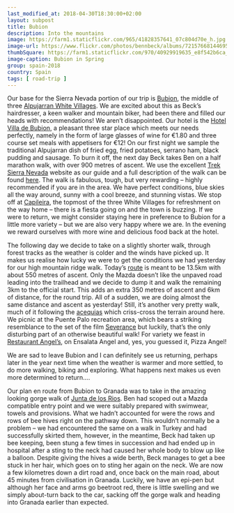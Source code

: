 ```yaml
---
last_modified_at: 2018-04-30T18:30:00+02:00
layout: subpost
title: Bubion
description: Into the mountains
image: https://farm1.staticflickr.com/965/41828357641_07c804d70e_h.jpg
image-url: https://www.flickr.com/photos/bennbeck/albums/72157668144695108
thumbSquare: https://farm1.staticflickr.com/970/40929919635_e8f542b6ca_q.jpg
image-caption: Bubion in Spring
group: spain-2018
country: Spain
tags: [ road-trip ]
---
```


Our base for the Sierra Nevada portion of our trip is [Bubion](https://en.wikipedia.org/wiki/Bubi%C3%B3n), 
the middle of three [Alpujarran White Villages](http://www.andalucia.com/villages/alpujarras.htm). We are excited about this as Beck’s hairdresser,
a keen walker and mountain biker, had been there and filled our heads with recommendations! We aren’t disappointed. Our hotel is the [Hotel Villa de Bubion](http://www.hotelvilladebubion.com/), 
a pleasant three star place which meets our needs perfectly, namely in the form of large glasses of wine for €1.80 and three course set meals with appetisers for €12! 
On our first night we sample the traditional Alpujarran dish of fried egg, fried potatoes, serrano ham, black pudding and sausage. To burn it off, the next day Beck takes Ben on 
a half marathon walk, with over 900 metres of ascent. We use the excellent [Trek Sierra Nevada](https://treksierranevada.com/) website as our guide and a full description of the 
walk can be found [here](https://treksierranevada.com/acequias-del-poqueira.html). The walk is fabulous, tough, but very rewarding – highly recommended if you are in the area. 
We have perfect conditions, blue skies all the way around, sunny with a cool breeze, and stunning vistas. We stop off at [Capileira](https://en.wikipedia.org/wiki/Capileira), the
topmost of the three White Villages for refreshment on the way home – there is a fiesta going on and the town is buzzing. If we were to return, we might consider staying here in 
preference to Bubion for a little more variety – but we are also very happy where we are. In the evening we reward ourselves with more wine and delicious food back at the hotel.

The following day we decide to take on a slightly shorter walk, through forest tracks as the weather is colder and the winds have picked up. It makes us realise how lucky we were to get
the conditions we had yesterday for our high mountain ridge walk. Today’s [route](https://treksierranevada.com/puente-palo-loop.html) is meant to be 13.5km with about 550 metres of ascent. 
Only the Mazda doesn’t like the unpaved road leading into the trailhead and we decide to dump it and walk the remaining 3km to the official start. This adds an extra 350 metres of ascent
and 6km of distance, for the round trip. All of a sudden, we are doing almost the same distance and ascent as yesterday! Still, it’s another very pretty walk, much of it following the 
[acequias](https://en.wikipedia.org/wiki/Acequia) which criss-cross the terrain around here. We picnic at the Puente Palo recreation area, which bears a striking resemblance to the set 
of the film [Severance](https://en.wikipedia.org/wiki/Severance_(film)) but luckily, that’s the only disturbing part of an otherwise beautiful walk! For variety we feast in 
[Restaurant Angel’s](https://www.tripadvisor.co.uk/Restaurant_Review-g1047553-d5534636-Reviews-La_Trastienda_de_Bubion-Bubion_Province_of_Granada_Andalucia.html), on Ensalata Angel and, 
yes, you guessed it, Pizza Angel! 

We are sad to leave Bubion and I can definitely see us returning, perhaps later in the year next time when the weather is warmer and more settled, to do more walking, biking and exploring. 
What happens next makes us even more determined to return….

Our plan en route from Bubion to Granada was to take in the amazing looking gorge walk of [Junta de los Rios](https://www.spain-holiday.com/Otivar/articles/junta-de-los-rios-otivar-granada). 
Ben had scoped out a Mazda compatible entry point and we were suitably prepared with swimwear, towels and provisions. What we hadn’t accounted for were the rows and rows of bee hives right on
the pathway down. This wouldn’t normally be a problem – we had encountered the same on a walk in Turkey and had successfully skirted them, however, in the meantime, Beck had taken up bee keeping,
been stung a few times in succession and had ended up in hospital after a sting to the neck had caused her whole body to blow up like a balloon. Despite giving the hives a wide berth, 
Beck manages to get a bee stuck in her hair, which goes on to sting her again on the neck. We are now a few kilometres down a dirt road and, once back on the main road, about 45 minutes 
from civilisation in Granada. Luckily, we have an epi-pen but although her face and arms go beetroot red, there is little swelling and we simply about-turn back to the car, sacking off 
the gorge walk and heading into Granada earlier than expected.  



